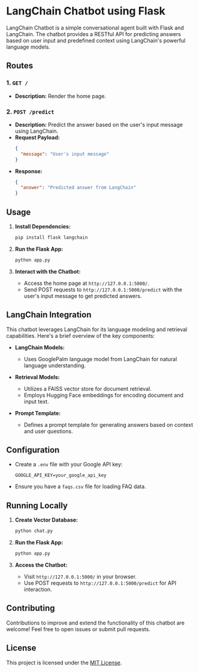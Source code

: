 # LangChain Chatbot using Flask

LangChain Chatbot is a simple conversational agent built with Flask and LangChain. The chatbot provides a RESTful API for predicting answers based on user input and predefined context using LangChain's powerful language models.

## Routes

### 1. `GET /`

- **Description:** Render the home page.

### 2. `POST /predict`

- **Description:** Predict the answer based on the user's input message using LangChain.
- **Request Payload:**
  ```json
  {
    "message": "User's input message"
  }
  ```
- **Response:**
  ```json
  {
    "answer": "Predicted answer from LangChain"
  }
  ```

## Usage

1. **Install Dependencies:**
   ```bash
   pip install flask langchain
   ```

2. **Run the Flask App:**
   ```bash
   python app.py
   ```

3. **Interact with the Chatbot:**
   - Access the home page at `http://127.0.0.1:5000/`.
   - Send POST requests to `http://127.0.0.1:5000/predict` with the user's input message to get predicted answers.

## LangChain Integration

This chatbot leverages LangChain for its language modeling and retrieval capabilities. Here's a brief overview of the key components:

- **LangChain Models:**
  - Uses GooglePalm language model from LangChain for natural language understanding.

- **Retrieval Models:**
  - Utilizes a FAISS vector store for document retrieval.
  - Employs Hugging Face embeddings for encoding document and input text.

- **Prompt Template:**
  - Defines a prompt template for generating answers based on context and user questions.

## Configuration

- Create a `.env` file with your Google API key:

  ```env
  GOOGLE_API_KEY=your_google_api_key
  ```

- Ensure you have a `faqs.csv` file for loading FAQ data.

## Running Locally

1. **Create Vector Database:**
   ```bash
   python chat.py
   ```

2. **Run the Flask App:**
   ```bash
   python app.py
   ```

3. **Access the Chatbot:**
   - Visit `http://127.0.0.1:5000/` in your browser.
   - Use POST requests to `http://127.0.0.1:5000/predict` for API interaction.

## Contributing

Contributions to improve and extend the functionality of this chatbot are welcome! Feel free to open issues or submit pull requests.

## License

This project is licensed under the [MIT License](LICENSE).
